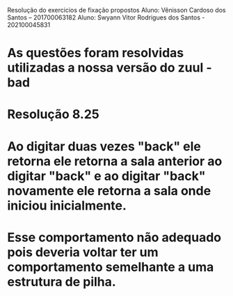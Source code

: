 Resolução do exercicios de fixação propostos
Aluno: Vênisson Cardoso dos Santos – 201700063182
Aluno: Swyann Vitor Rodrigues dos Santos - 202100045831

# As questões foram resolvidas utilizadas a nossa versão do zuul - bad

# Resolução 8.25
# Ao digitar duas vezes "back" ele retorna ele retorna a sala anterior ao digitar "back" e ao digitar "back" novamente ele retorna a sala onde iniciou inicialmente.
# Esse comportamento não adequado pois deveria voltar ter um comportamento semelhante a uma estrutura de pilha.
